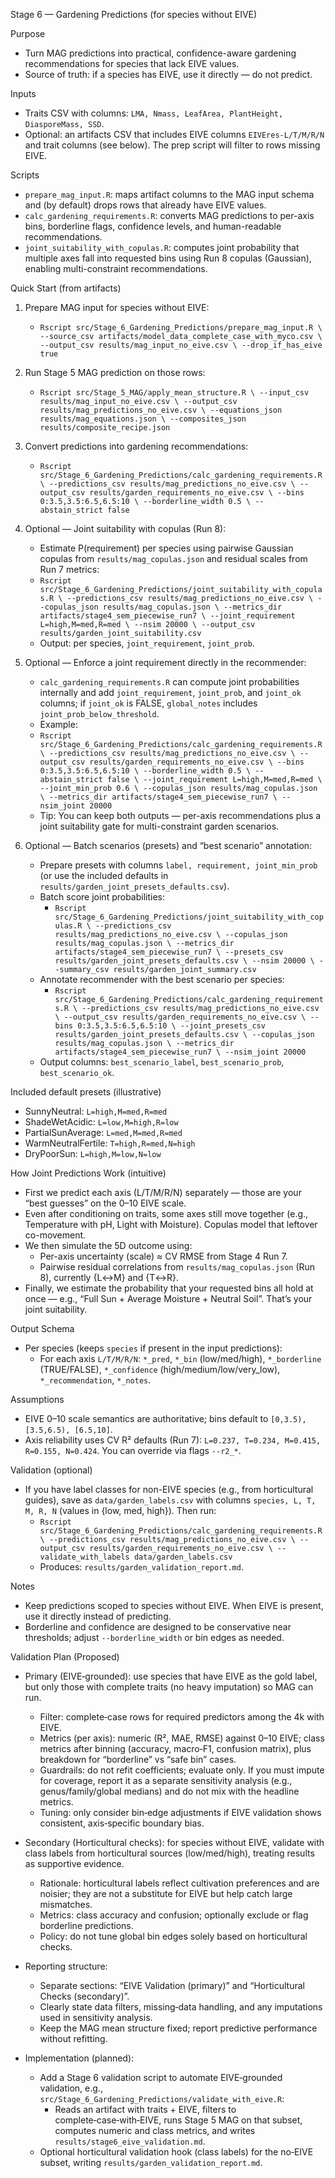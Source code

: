 Stage 6 — Gardening Predictions (for species without EIVE)

Purpose
- Turn MAG predictions into practical, confidence-aware gardening recommendations for species that lack EIVE values.
- Source of truth: if a species has EIVE, use it directly — do not predict.

Inputs
- Traits CSV with columns: `LMA, Nmass, LeafArea, PlantHeight, DiasporeMass, SSD`.
- Optional: an artifacts CSV that includes EIVE columns `EIVEres-L/T/M/R/N` and trait columns (see below). The prep script will filter to rows missing EIVE.

Scripts
- `prepare_mag_input.R`: maps artifact columns to the MAG input schema and (by default) drops rows that already have EIVE values.
- `calc_gardening_requirements.R`: converts MAG predictions to per-axis bins, borderline flags, confidence levels, and human-readable recommendations.
- `joint_suitability_with_copulas.R`: computes joint probability that multiple axes fall into requested bins using Run 8 copulas (Gaussian), enabling multi-constraint recommendations.

Quick Start (from artifacts)
1) Prepare MAG input for species without EIVE:
   - `Rscript src/Stage_6_Gardening_Predictions/prepare_mag_input.R \
       --source_csv artifacts/model_data_complete_case_with_myco.csv \
       --output_csv results/mag_input_no_eive.csv \
       --drop_if_has_eive true`

2) Run Stage 5 MAG prediction on those rows:
   - `Rscript src/Stage_5_MAG/apply_mean_structure.R \
       --input_csv results/mag_input_no_eive.csv \
       --output_csv results/mag_predictions_no_eive.csv \
       --equations_json results/mag_equations.json \
       --composites_json results/composite_recipe.json`

3) Convert predictions into gardening recommendations:
   - `Rscript src/Stage_6_Gardening_Predictions/calc_gardening_requirements.R \
       --predictions_csv results/mag_predictions_no_eive.csv \
       --output_csv results/garden_requirements_no_eive.csv \
       --bins 0:3.5,3.5:6.5,6.5:10 \
       --borderline_width 0.5 \
       --abstain_strict false`

4) Optional — Joint suitability with copulas (Run 8):
   - Estimate P(requirement) per species using pairwise Gaussian copulas from `results/mag_copulas.json` and residual scales from Run 7 metrics:
   - `Rscript src/Stage_6_Gardening_Predictions/joint_suitability_with_copulas.R \
       --predictions_csv results/mag_predictions_no_eive.csv \
       --copulas_json results/mag_copulas.json \
       --metrics_dir artifacts/stage4_sem_piecewise_run7 \
       --joint_requirement L=high,M=med,R=med \
       --nsim 20000 \
       --output_csv results/garden_joint_suitability.csv`
    - Output: per species, `joint_requirement`, `joint_prob`.

5) Optional — Enforce a joint requirement directly in the recommender:
   - `calc_gardening_requirements.R` can compute joint probabilities internally and add `joint_requirement`, `joint_prob`, and `joint_ok` columns; if `joint_ok` is FALSE, `global_notes` includes `joint_prob_below_threshold`.
   - Example:
   - `Rscript src/Stage_6_Gardening_Predictions/calc_gardening_requirements.R \
        --predictions_csv results/mag_predictions_no_eive.csv \
        --output_csv results/garden_requirements_no_eive.csv \
        --bins 0:3.5,3.5:6.5,6.5:10 \
        --borderline_width 0.5 \
        --abstain_strict false \
        --joint_requirement L=high,M=med,R=med \
        --joint_min_prob 0.6 \
        --copulas_json results/mag_copulas.json \
        --metrics_dir artifacts/stage4_sem_piecewise_run7 \
        --nsim_joint 20000`
   - Tip: You can keep both outputs — per-axis recommendations plus a joint suitability gate for multi-constraint garden scenarios.

6) Optional — Batch scenarios (presets) and “best scenario” annotation:
   - Prepare presets with columns `label, requirement, joint_min_prob` (or use the included defaults in `results/garden_joint_presets_defaults.csv`).
   - Batch score joint probabilities:
     - `Rscript src/Stage_6_Gardening_Predictions/joint_suitability_with_copulas.R \
         --predictions_csv results/mag_predictions_no_eive.csv \
         --copulas_json results/mag_copulas.json \
         --metrics_dir artifacts/stage4_sem_piecewise_run7 \
         --presets_csv results/garden_joint_presets_defaults.csv \
         --nsim 20000 \
         --summary_csv results/garden_joint_summary.csv`
   - Annotate recommender with the best scenario per species:
     - `Rscript src/Stage_6_Gardening_Predictions/calc_gardening_requirements.R \
         --predictions_csv results/mag_predictions_no_eive.csv \
         --output_csv results/garden_requirements_no_eive.csv \
         --bins 0:3.5,3.5:6.5,6.5:10 \
         --joint_presets_csv results/garden_joint_presets_defaults.csv \
         --copulas_json results/mag_copulas.json \
         --metrics_dir artifacts/stage4_sem_piecewise_run7 \
         --nsim_joint 20000`
   - Output columns: `best_scenario_label`, `best_scenario_prob`, `best_scenario_ok`.

Included default presets (illustrative)
- SunnyNeutral: `L=high,M=med,R=med`
- ShadeWetAcidic: `L=low,M=high,R=low`
- PartialSunAverage: `L=med,M=med,R=med`
- WarmNeutralFertile: `T=high,R=med,N=high`
- DryPoorSun: `L=high,M=low,N=low`

How Joint Predictions Work (intuitive)
- First we predict each axis (L/T/M/R/N) separately — those are your “best guesses” on the 0–10 EIVE scale.
- Even after conditioning on traits, some axes still move together (e.g., Temperature with pH, Light with Moisture). Copulas model that leftover co-movement.
- We then simulate the 5D outcome using:
  - Per-axis uncertainty (scale) ≈ CV RMSE from Stage 4 Run 7.
  - Pairwise residual correlations from `results/mag_copulas.json` (Run 8), currently {L↔M} and {T↔R}.
- Finally, we estimate the probability that your requested bins all hold at once — e.g., “Full Sun + Average Moisture + Neutral Soil”. That’s your joint suitability.

Output Schema
- Per species (keeps `species` if present in the input predictions):
  - For each axis `L/T/M/R/N`: `*_pred`, `*_bin` (low/med/high), `*_borderline` (TRUE/FALSE), `*_confidence` (high/medium/low/very_low), `*_recommendation`, `*_notes`.

Assumptions
- EIVE 0–10 scale semantics are authoritative; bins default to `[0,3.5), [3.5,6.5), [6.5,10]`.
- Axis reliability uses CV R² defaults (Run 7): `L=0.237, T=0.234, M=0.415, R=0.155, N=0.424`. You can override via flags `--r2_*`.

Validation (optional)
- If you have label classes for non-EIVE species (e.g., from horticultural guides), save as `data/garden_labels.csv` with columns `species, L, T, M, R, N` (values in {low, med, high}). Then run:
  - `Rscript src/Stage_6_Gardening_Predictions/calc_gardening_requirements.R \
       --predictions_csv results/mag_predictions_no_eive.csv \
       --output_csv results/garden_requirements_no_eive.csv \
       --validate_with_labels data/garden_labels.csv`
  - Produces: `results/garden_validation_report.md`.

Notes
- Keep predictions scoped to species without EIVE. When EIVE is present, use it directly instead of predicting.
- Borderline and confidence are designed to be conservative near thresholds; adjust `--borderline_width` or bin edges as needed.

Validation Plan (Proposed)
- Primary (EIVE‑grounded): use species that have EIVE as the gold label, but only those with complete traits (no heavy imputation) so MAG can run.
  - Filter: complete‑case rows for required predictors among the 4k with EIVE.
  - Metrics (per axis): numeric (R², MAE, RMSE) against 0–10 EIVE; class metrics after binning (accuracy, macro‑F1, confusion matrix), plus breakdown for “borderline” vs “safe bin” cases.
  - Guardrails: do not refit coefficients; evaluate only. If you must impute for coverage, report it as a separate sensitivity analysis (e.g., genus/family/global medians) and do not mix with the headline metrics.
  - Tuning: only consider bin‑edge adjustments if EIVE validation shows consistent, axis‑specific boundary bias.

- Secondary (Horticultural checks): for species without EIVE, validate with class labels from horticultural sources (low/med/high), treating results as supportive evidence.
  - Rationale: horticultural labels reflect cultivation preferences and are noisier; they are not a substitute for EIVE but help catch large mismatches.
  - Metrics: class accuracy and confusion; optionally exclude or flag borderline predictions.
  - Policy: do not tune global bin edges solely based on horticultural checks.

- Reporting structure:
  - Separate sections: “EIVE Validation (primary)” and “Horticultural Checks (secondary)”.
  - Clearly state data filters, missing‑data handling, and any imputations used in sensitivity analysis.
  - Keep the MAG mean structure fixed; report predictive performance without refitting.

- Implementation (planned):
  - Add a Stage 6 validation script to automate EIVE‑grounded validation, e.g., `src/Stage_6_Gardening_Predictions/validate_with_eive.R`:
    - Reads an artifact with traits + EIVE, filters to complete‑case‑with‑EIVE, runs Stage 5 MAG on that subset, computes numeric and class metrics, and writes `results/stage6_eive_validation.md`.
  - Optional horticultural validation hook (class labels) for the no‑EIVE subset, writing `results/garden_validation_report.md`.
